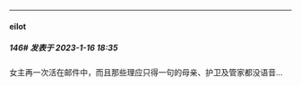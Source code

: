 

*****

####  eilot  
##### 146#       发表于 2023-1-16 18:35

女主再一次活在邮件中，而且那些理应只得一句的母亲、护卫及管家都没语音...

